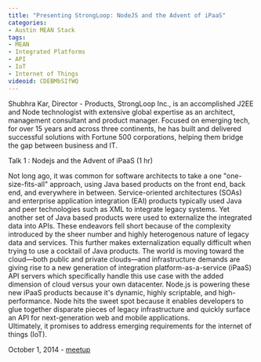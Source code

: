 ```yaml
---
title: "Presenting StrongLoop: NodeJS and the Advent of iPaaS"
categories:
- Austin MEAN Stack
tags:
- MEAN
- Integrated Platforms
- API
- IoT
- Internet of Things
videoid: CDEBMbSIfWQ
---
```

Shubhra Kar, Director - Products, StrongLoop Inc., is an accomplished J2EE and Node technologist with extensive global expertise as an architect, management consultant and product manager. Focused on emerging tech, for over 15 years and across three continents, he has built and delivered successful solutions with Fortune 500 corporations, helping them bridge the gap between business and IT.

Talk 1 : Nodejs and the Advent of iPaaS (1 hr)

Not long ago, it was common for software architects to take a one "one-size-fits-all" approach, using Java 
based products on the front end, back end, and everywhere in between.  Service-oriented architectures (SOAs) 
and enterprise application integration (EAI) products typically used Java and peer technologies such as XML 
to integrate legacy systems.  Yet another set of Java based products were used to externalize the integrated
data into APIs.  These endeavors fell short because of the complexity introduced by the sheer number and 
highly heterogenous nature of legacy data and services.  This further makes externalization equally 
difficult when trying to use a cocktail of Java products.  The world is moving toward the cloud—both public 
and private clouds—and infrastructure demands are giving rise to a new generation of integration platform-as-a-service
(iPaaS) API servers which specifically handle this use case with the added dimension of cloud versus your 
own datacenter. Node.js is powering these new iPaaS products because it's dynamic, highly scriptable, and 
high-performance.  Node hits the sweet spot because it enables developers to glue together disparate pieces 
of legacy infrastructure and quickly surface an API for next-generation web and mobile applications.  
Ultimately, it promises to address emerging requirements for the internet of things (IoT).

October 1, 2014 - <a href="http://www.meetup.com/Austin-MEAN-Stack-Development/events/207835522/">meetup</a>

